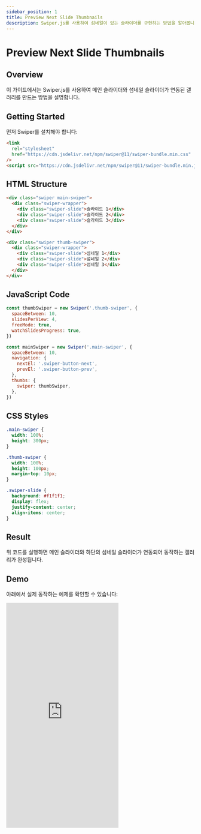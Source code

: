 ```yaml
---
sidebar_position: 1
title: Preview Next Slide Thumbnails
description: Swiper.js를 사용하여 섬네일이 있는 슬라이더를 구현하는 방법을 알아봅니다.
---
```


# Preview Next Slide Thumbnails

## Overview

이 가이드에서는 Swiper.js를 사용하여 메인 슬라이더와 섬네일 슬라이더가 연동된 갤러리를 만드는 방법을 설명합니다.

## Getting Started

먼저 Swiper를 설치해야 합니다:

```html
<link
  rel="stylesheet"
  href="https://cdn.jsdelivr.net/npm/swiper@11/swiper-bundle.min.css"
/>
<script src="https://cdn.jsdelivr.net/npm/swiper@11/swiper-bundle.min.js"></script>
```

## HTML Structure

```html
<div class="swiper main-swiper">
  <div class="swiper-wrapper">
    <div class="swiper-slide">슬라이드 1</div>
    <div class="swiper-slide">슬라이드 2</div>
    <div class="swiper-slide">슬라이드 3</div>
  </div>
</div>

<div class="swiper thumb-swiper">
  <div class="swiper-wrapper">
    <div class="swiper-slide">섬네일 1</div>
    <div class="swiper-slide">섬네일 2</div>
    <div class="swiper-slide">섬네일 3</div>
  </div>
</div>
```

## JavaScript Code

```javascript {1,3-4} title="example.js"ㄴ
const thumbSwiper = new Swiper('.thumb-swiper', {
  spaceBetween: 10,
  slidesPerView: 4,
  freeMode: true,
  watchSlidesProgress: true,
})

const mainSwiper = new Swiper('.main-swiper', {
  spaceBetween: 10,
  navigation: {
    nextEl: '.swiper-button-next',
    prevEl: '.swiper-button-prev',
  },
  thumbs: {
    swiper: thumbSwiper,
  },
})
```

## CSS Styles

```css
.main-swiper {
  width: 100%;
  height: 300px;
}

.thumb-swiper {
  width: 100%;
  height: 100px;
  margin-top: 10px;
}

.swiper-slide {
  background: #f1f1f1;
  display: flex;
  justify-content: center;
  align-items: center;
}
```

## Result

위 코드를 실행하면 메인 슬라이더와 하단의 섬네일 슬라이더가 연동되어 동작하는 갤러리가 완성됩니다.

## Demo

아래에서 실제 동작하는 예제를 확인할 수 있습니다:

<iframe 
  height="600" 
  style={{width: '100%'}} 
  scrolling="no" 
  title="Swiper Thumbnail Gallery" 
  src="https://codepen.io/newstar_/embed/wBvQBZE?default-tab=result" 
  frameborder="no" 
  loading="lazy" 
  allowtransparency="true" 
  allowfullscreen="true"
>
  See the Pen <a href="https://codepen.io/newstar_/pen/wBvQBZE">Swiper Thumbnail Gallery</a> by newstar 
  (<a href="https://codepen.io/newstar_">@newstar_</a>) on <a href="https://codepen.io">CodePen</a>.
</iframe>
